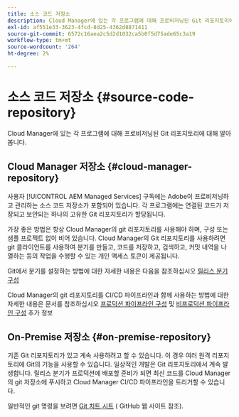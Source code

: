 ```yaml
---
title: 소스 코드 저장소
description: Cloud Manager에 있는 각 프로그램에 대해 프로비저닝된 Git 리포지토리에 대해 알아봅니다.
exl-id: af551e33-3623-4fcd-8d25-4362d8871411
source-git-commit: 6572c16aea2c5d2d1032ca5b0f5d75ade65c3a19
workflow-type: tm+mt
source-wordcount: '264'
ht-degree: 2%

---
```



# 소스 코드 저장소 {#source-code-repository}

Cloud Manager에 있는 각 프로그램에 대해 프로비저닝된 Git 리포지토리에 대해 알아봅니다.

## Cloud Manager 저장소 {#cloud-manager-repository}

사용자 [!UICONTROL AEM Managed Services] 구독에는 Adobe이 프로비저닝하고 관리하는 소스 코드 저장소가 포함되어 있습니다. 각 프로그램에는 연결된 코드가 저장되고 보안되는 하나의 고유한 Git 리포지토리가 할당됩니다.

가장 좋은 방법은 항상 Cloud Manager의 git 리포지토리를 사용해야 하며, 구성 또는 샘플 프로젝트 없이 비어 있습니다. Cloud Manager의 Git 리포지토리를 사용하려면 git 클라이언트를 사용하여 분기를 만들고, 코드를 저장하고, 검색하고, 커밋 내역을 나열하는 등의 작업을 수행할 수 있는 개인 액세스 토큰이 제공됩니다.

Git에서 분기를 설정하는 방법에 대한 자세한 내용은 다음을 참조하십시오 [릴리스 분기 구성](/help/getting-started/configuring-branches.md)

Cloud Manager의 git 리포지토리를 CI/CD 파이프라인과 함께 사용하는 방법에 대한 자세한 내용은 문서를 참조하십시오 [프로덕션 파이프라인 구성](/help/using/production-pipelines.md) 및 [비프로덕션 파이프라인 구성](/help/using/non-production-pipelines.md) 추가 정보

## On-Premise 저장소 {#on-premise-repository}

기존 Git 리포지토리가 있고 계속 사용하려고 할 수 있습니다. 이 경우 여러 원격 리포지토리에 Git의 기능을 사용할 수 있습니다. 일상적인 개발은 Git 리포지토리에서 계속 발생합니다. 릴리스 분기가 프로덕션에 배포할 준비가 되면 최신 코드를 Cloud Manager의 git 저장소에 푸시하고 Cloud Manager CI/CD 파이프라인을 트리거할 수 있습니다.

일반적인 git 명령을 보려면 [Git 치트 시트](https://education.github.com/git-cheat-sheet-education.pdf) ( GitHub 웹 사이트 참조).

